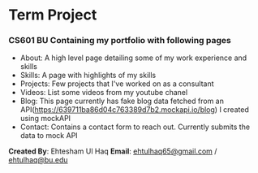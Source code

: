 # Term Project #
### CS601 BU Containing my portfolio with following pages ###

- About: A high level page detailing some of my work experience and skills
- Skills: A page with highlights of my skills
- Projects: Few projects that I've worked on as a consultant
- Videos: List some videos from my youtube chanel
- Blog: This page currently has fake blog data fetched from an API(https://639711ba86d04c763389d7b2.mockapi.io/blog) I created using mockAPI
- Contact: Contains a contact form to reach out. Currently submits the data to mock API

**Created By**: Ehtesham Ul Haq
**Email**: ehtulhaq65@gmail.com / ehtulhaq@bu.edu
